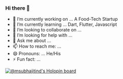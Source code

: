 ### Hi there 👋

- 🔭 I’m currently working on ... A Food-Tech Startup
- 🌱 I’m currently learning ... Dart, Flutter, Javascript
- 👯 I’m looking to collaborate on ... 
- 🤔 I’m looking for help with ...
- 💬 Ask me about ...
- 📫 How to reach me: ...
- 😄 Pronouns: ... He/His
- ⚡ Fun fact: ...

[![@msubhajitind's Holopin board](https://holopin.io/api/user/board?user=msubhajitind)](https://holopin.io/@msubhajitind)

